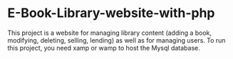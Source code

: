 # E-Book-Library-website-with-php
This project is a website for managing library content (adding a book, modifying, deleting, selling, lending) as well as for managing users.
To run this project, you need xamp or wamp to host the Mysql database.
